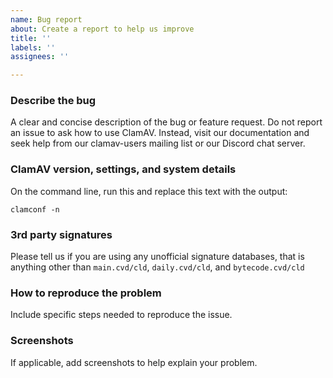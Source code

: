 ```yaml
---
name: Bug report
about: Create a report to help us improve
title: ''
labels: ''
assignees: ''

---
```


<!-- STOP! Please verify that the issue you're reporting is not a security issue before you continue.

Security issues must *never* be reported on GitHub Issues because GitHub Issues are public by default. A security issue, or vulnerability, may be any bug that represents a threat to the security of the ClamAV users or any issue that a malicious person could use to cause a Denial of Service (DoS) attack on a network service running ClamAV, such as a mail filter or file upload scanner.

Read our Security Policy to find security issue reporting instructions: https://github.com/Cisco-Talos/clamav/security/policy
If you are unsure if your bug is a security issue, please report it as a security issue. -->

### Describe the bug

A clear and concise description of the bug or feature request. Do not report an issue to ask how to use ClamAV. Instead, visit our documentation and seek help from our clamav-users mailing list or our Discord chat server.

### ClamAV version, settings, and system details

On the command line, run this and replace this text with the output:

    clamconf -n

### 3rd party signatures

Please tell us if you are using any unofficial signature databases, that is anything other than `main.cvd/cld`, `daily.cvd/cld`, and `bytecode.cvd/cld`

### How to reproduce the problem

Include specific steps needed to reproduce the issue.

<!-- If the issue is reproducible only when scanning a specific file, attach it to the ticket.

**CAUTION**: Don’t forget to encrypt it if the file may be (or should be) detected as malware!
On the command line, run:
    zip -P virus -e file.zip file.ext

*Large Files*: The maximum size for file attachments on GitHub Issues is 25MB and the maximum size for images is 10MB. If the file is too big to mail it, you can upload it to a password protected website and send us the URL and the credentials to access it.

If your file must be kept confidential you can reach out on the [ClamAV Discord chat server](https://discord.gg/6vNAqWnVgw) to exchange email addresses and to share the zipped file or to share the zip password. -->

### Screenshots

If applicable, add screenshots to help explain your problem.
